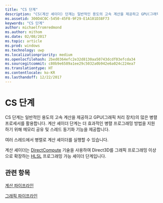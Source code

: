 ```yaml
---
title: "CS 단계"
description: "CS(계산 셰이더) 단계는 일반적인 용도의 고속 계산을 제공하고 GPU(그래픽 처리 장치)의 많은 병렬 프로세서를 활용합니다."
ms.assetid: 300D4C0C-5450-45F8-9F29-E1A101D38F73
keywords: "CS 단계"
author: michaelfromredmond
ms.author: mithom
ms.date: 02/08/2017
ms.topic: article
ms.prod: windows
ms.technology: uwp
ms.localizationpriority: medium
ms.openlocfilehash: 2bed0364efc2e32d8130aa50743dcdf03efcda34
ms.sourcegitcommit: c80b9e6589a1ee29c5032a0b942e6a024c224ea7
ms.translationtype: HT
ms.contentlocale: ko-KR
ms.lasthandoff: 12/22/2017
---
```

# <a name="compute-shader-cs-stage"></a>CS 단계


CS 단계는 일반적인 용도의 고속 계산을 제공하고 GPU(그래픽 처리 장치)의 많은 병렬 프로세서를 활용합니다. 계산 셰이더 단계는 더 효과적인 병렬 프로그래밍 방법을 지원하기 위해 메모리 공유 및 스레드 동기화 기능을 제공합니다.

여러 스레드에서 병렬로 계산 셰이더를 실행할 수 있습니다.

계산 셰이더는 [DirectCompute](http://go.microsoft.com/fwlink/p/?linkid=209544) 기술을 사용하여 Direct3D를 그래픽 프로그래밍 이상으로 확장하는 [HLSL](https://msdn.microsoft.com/library/windows/desktop/bb509561) 프로그래밍 가능 셰이더 단계입니다.

## <a name="span-idrelated-topicsspanrelated-topics"></a><span id="related-topics"></span>관련 항목


[계산 파이프라인](compute-pipeline.md)

[그래픽 파이프라인](graphics-pipeline.md)

 

 





